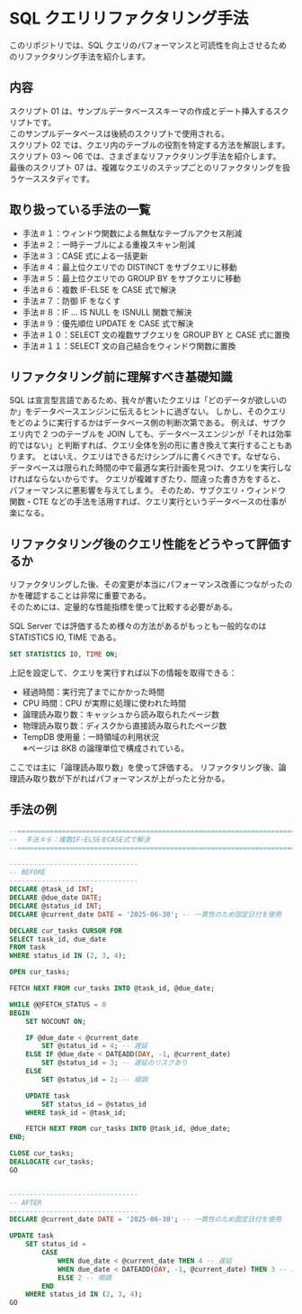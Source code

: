 # SQL クエリリファクタリング手法

このリポジトリでは、SQL クエリのパフォーマンスと可読性を向上させるためのリファクタリング手法を紹介します。

## 内容

スクリプト 01 は、サンプルデータベーススキーマの作成とデート挿入するスクリプトです。</br>
このサンプルデータベースは後続のスクリプトで使用される。</br>
スクリプト 02 では、クエリ内のテーブルの役割を特定する方法を解説します。</br>
スクリプト 03 ～ 06 では、さまざまなリファクタリング手法を紹介します。</br>
最後のスクリプト 07 は、複雑なクエリのステップごとのリファクタリングを扱うケーススタディです。</br>

## 取り扱っている手法の一覧

- 手法＃１：ウィンドウ関数による無駄なテーブルアクセス削減
- 手法＃２：一時テーブルによる重複スキャン削減
- 手法＃３：CASE 式による一括更新
- 手法＃４：最上位クエリでの DISTINCT をサブクエリに移動
- 手法＃５：最上位クエリでの GROUP BY をサブクエリに移動
- 手法＃６：複数 IF-ELSE を CASE 式で解決
- 手法＃７：防御 IF をなくす
- 手法＃８：IF ... IS NULL を ISNULL 関数で解決
- 手法＃９：優先順位 UPDATE を CASE 式で解決
- 手法＃１０：SELECT 文の複数サブクエリを GROUP BY と CASE 式に置換
- 手法＃１１：SELECT 文の自己結合をウィンドウ関数に置換

## リファクタリング前に理解すべき基礎知識

SQL は宣言型言語であるため、我々が書いたクエリは「どのデータが欲しいのか」をデータベースエンジンに伝えるヒントに過ぎない。
しかし、そのクエリをどのように実行するかはデータベース側の判断次第である。
例えば、サブクエリ内で 2 つのテーブルを JOIN しても、データベースエンジンが「それは効率的ではない」と判断すれば、クエリ全体を別の形に書き換えて実行することもあります。
とはいえ、クエリはできるだけシンプルに書くべきです。なぜなら、データベースは限られた時間の中で最適な実行計画を見つけ、クエリを実行しなければならないからです。
クエリが複雑すぎたり、間違った書き方をすると、パフォーマンスに悪影響を与えてしまう。
そのため、サブクエリ・ウィンドウ関数・CTE などの手法を活用すれば、クエリ実行というデータベースの仕事が楽になる。

## リファクタリング後のクエリ性能をどうやって評価するか

リファクタリングした後、その変更が本当にパフォーマンス改善につながったのかを確認することは非常に重要である。</br>
そのためには、定量的な性能指標を使って比較する必要がある。

SQL Server では評価するため様々の方法があるがもっとも一般的なのは STATISTICS IO, TIME である。

```SQL
SET STATISTICS IO, TIME ON;
```

上記を設定して、クエリを実行すれば以下の情報を取得できる：

- 経過時間：実行完了までにかかった時間
- CPU 時間：CPU が実際に処理に使われた時間
- 論理読み取り数：キャッシュから読み取られたページ数
- 物理読み取り数：ディスクから直接読み取られたページ数
- TempDB 使用量：一時領域の利用状況</br>
  ※ページは 8KB の論理単位で構成されている。

ここでは主に「論理読み取り数」を使って評価する。
リファクタリング後、論理読み取り数が下がればパフォーマンスが上がったと分かる。

## 手法の例

```SQL
--================================================================================
--  手法＃６：複数IF-ELSEをCASE式で解決
--================================================================================

--------------------------------
-- BEFORE
--------------------------------
DECLARE @task_id INT;
DECLARE @due_date DATE;
DECLARE @status_id INT;
DECLARE @current_date DATE = '2025-06-30'; -- 一貫性のため固定日付を使用

DECLARE cur_tasks CURSOR FOR
SELECT task_id, due_date
FROM task
WHERE status_id IN (2, 3, 4);

OPEN cur_tasks;

FETCH NEXT FROM cur_tasks INTO @task_id, @due_date;

WHILE @@FETCH_STATUS = 0
BEGIN
    SET NOCOUNT ON;

    IF @due_date < @current_date
        SET @status_id = 4; -- 遅延
    ELSE IF @due_date < DATEADD(DAY, -1, @current_date)
        SET @status_id = 3; -- 遅延のリスクあり
    ELSE
        SET @status_id = 2; -- 順調

    UPDATE task
		SET status_id = @status_id
    WHERE task_id = @task_id;

    FETCH NEXT FROM cur_tasks INTO @task_id, @due_date;
END;

CLOSE cur_tasks;
DEALLOCATE cur_tasks;
GO


--------------------------------
-- AFTER
--------------------------------
DECLARE @current_date DATE = '2025-06-30'; -- 一貫性のため固定日付を使用

UPDATE task
	SET status_id =
		CASE
			WHEN due_date < @current_date THEN 4 -- 遅延
			WHEN due_date < DATEADD(DAY, -1, @current_date) THEN 3 -- 遅延のリスクあり
			ELSE 2 -- 順調
		END
	WHERE status_id IN (2, 3, 4);
GO
```
